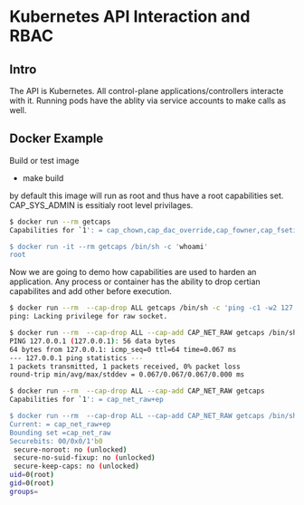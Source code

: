 # Kubernetes API Interaction and RBAC

## Intro

The API is Kubernetes. All control-plane applications/controllers interacte with it. Running pods have the ablity via service accounts
to make calls as well. 

## Docker Example

Build or test image
- make build


by default this image will run as root and thus have a root capabilities set. CAP_SYS_ADMIN is essitialy root level privilages.
```sh
$ docker run --rm getcaps
Capabilities for `1': = cap_chown,cap_dac_override,cap_fowner,cap_fsetid,cap_kill,cap_setgid,cap_setuid,cap_setpcap,cap_net_bind_service,cap_net_raw,cap_sys_chroot,cap_mknod,cap_audit_write,cap_setfcap+ep

$ docker run -it --rm getcaps /bin/sh -c 'whoami'
root
```


Now we are going to demo how capabilities are used to harden an application. Any process or container has the ability to drop certian capabilites and add other before execution.

```sh
$ docker run --rm  --cap-drop ALL getcaps /bin/sh -c 'ping -c1 -w2 127.0.0.1'
ping: Lacking privilege for raw socket.

$ docker run --rm  --cap-drop ALL --cap-add CAP_NET_RAW getcaps /bin/sh -c 'ping -c1 -w2 127.0.0.1'
PING 127.0.0.1 (127.0.0.1): 56 data bytes
64 bytes from 127.0.0.1: icmp_seq=0 ttl=64 time=0.067 ms
--- 127.0.0.1 ping statistics ---
1 packets transmitted, 1 packets received, 0% packet loss
round-trip min/avg/max/stddev = 0.067/0.067/0.067/0.000 ms

$ docker run --rm  --cap-drop ALL --cap-add CAP_NET_RAW getcaps
Capabilities for `1': = cap_net_raw+ep

$ docker run --rm  --cap-drop ALL --cap-add CAP_NET_RAW getcaps /bin/sh -c 'capsh --print'
Current: = cap_net_raw+ep
Bounding set =cap_net_raw
Securebits: 00/0x0/1'b0
 secure-noroot: no (unlocked)
 secure-no-suid-fixup: no (unlocked)
 secure-keep-caps: no (unlocked)
uid=0(root)
gid=0(root)
groups=
```

